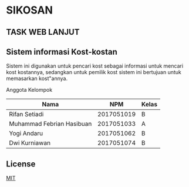 
# SIKOSAN
## TASK WEB LANJUT
## Sistem informasi Kost-kostan
Sistem ini digunakan untuk pencari kost sebagai informasi untuk mencari kost kostannya, sedangkan untuk pemilik kost sistem ini bertujuan untuk memasarkan kost"annya.

Anggota Kelompok

| Nama | NPM | Kelas |
| --- | --- |--- |
| Rifan Setiadi | 2017051019 | B|
| Muhammad Febrian Hasibuan | 2017051033 | A |
| Yogi Andaru | 2017051062 | B|
| Dwi Kurniawan | 2017051074 |B|

## License
[MIT](https://choosealicense.com/licenses/mit/)
